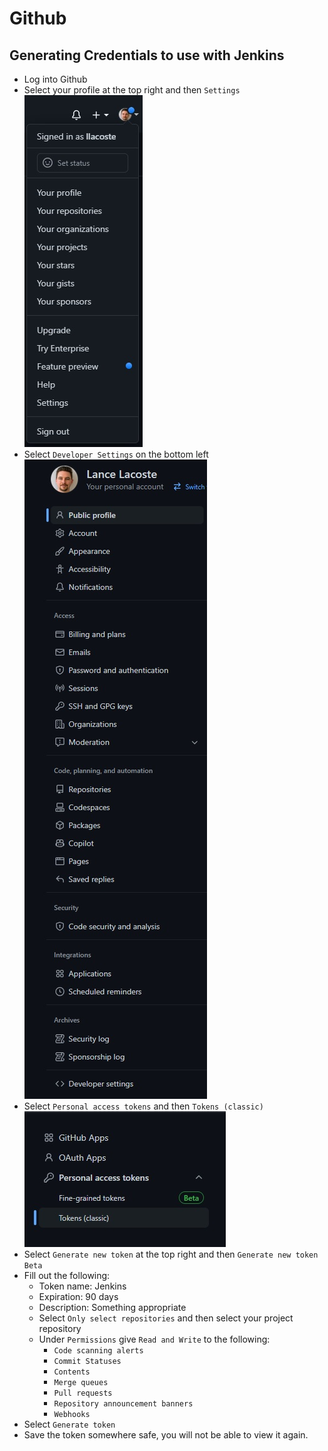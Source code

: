 # Github

## Generating Credentials to use with Jenkins

- Log into Github
- Select your profile at the top right and then `Settings`
![Account Settings](images/account_settings.jpg)
- Select `Developer Settings` on the bottom left
![Developer Settings](images/settings_developer_settings.jpg)
- Select `Personal access tokens` and then `Tokens (classic)`
![Personal Access Tokens](images/personal_access_tokens.jpg)
- Select `Generate new token` at the top right and then `Generate new token Beta`
- Fill out the following:
    - Token name: Jenkins
    - Expiration: 90 days
    - Description: Something appropriate
    - Select `Only select repositories` and then select your project repository
    - Under `Permissions` give `Read and Write` to the following:
        - `Code scanning alerts`
        - `Commit Statuses`
        - `Contents`
        - `Merge queues`
        - `Pull requests`
        - `Repository announcement banners`
        - `Webhooks`
- Select `Generate token`
- Save the token somewhere safe, you will not be able to view it again.

